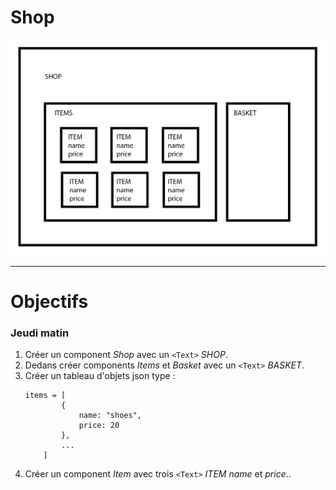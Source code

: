 # Shop


![shop](md/shop.png)

----------------------

# Objectifs

### Jeudi matin

1. Créer un component _Shop_ avec un `<Text>` _SHOP_.
2. Dedans créer components _Items_ et _Basket_ avec un `<Text>` _BASKET_.
3. Créer un tableau d'objets json type :
    ```
    items = [
            {
                name: "shoes",
                price: 20
            },
            ...
        ]
    ```
4. Créer un component _Item_ avec trois `<Text>` _ITEM_ _name_ et _price_..